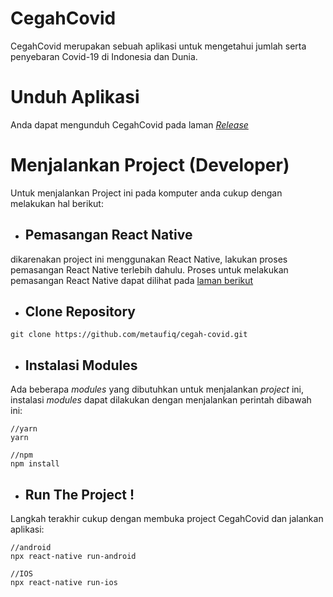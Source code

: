 # CegahCovid

CegahCovid merupakan sebuah aplikasi untuk mengetahui jumlah serta penyebaran Covid-19 di Indonesia dan Dunia.


# Unduh Aplikasi
Anda dapat mengunduh CegahCovid pada laman [*Release*](https://github.com/metaufiq/cegah-covid/releases)

# Menjalankan Project (Developer)

Untuk menjalankan Project ini pada komputer anda cukup dengan melakukan hal berikut:


 - ## Pemasangan React Native

dikarenakan project ini menggunakan React Native, lakukan proses pemasangan React Native terlebih dahulu. Proses untuk melakukan pemasangan React Native dapat dilihat pada [laman berikut](https://reactnative.dev/docs/environment-setup)
 - ## Clone Repository

```
git clone https://github.com/metaufiq/cegah-covid.git
```


 - ## Instalasi Modules
Ada beberapa *modules* yang dibutuhkan untuk menjalankan *project* ini, instalasi *modules* dapat dilakukan dengan menjalankan perintah dibawah ini:
```
//yarn
yarn

//npm
npm install
```
 - ## Run The Project !
Langkah terakhir cukup dengan membuka project CegahCovid dan jalankan aplikasi:
```
//android
npx react-native run-android

//IOS
npx react-native run-ios
```


